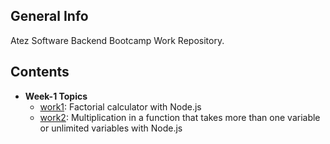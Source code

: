## General Info
Atez Software Backend Bootcamp Work Repository.

## Contents

* **Week-1 Topics**
  - [work1](https://github.com/ftmd909/AtezBootcamp_Nodejs/blob/main/WorksWeek1/work1/Work1.js): Factorial calculator with Node.js
  - [work2](https://github.com/ftmd909/AtezBootcamp_Nodejs/blob/main/WorksWeek1/work2/Work2.js): Multiplication in a function that takes more than one variable or unlimited variables with Node.js
